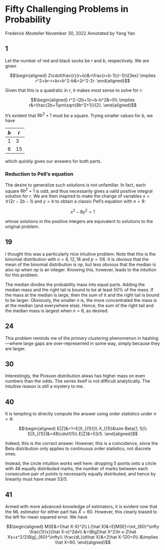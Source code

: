 # Fifty Challenging Problems in Probability

Frederick Mosteller
November 30, 2022
Annotated by Yang Yan

## 1

Let the number of red and black socks be $r$ and $b$, respectively. We are given

$$\begin{aligned}
2\cdot\frac{r}{r+b}&=\frac{r+b-1}{r-1}\\[3ex]
\implies r^2+br-r+br+b^2-b&=2r^2-2r.
\end{aligned}$$

Given that this is a quadratic in $r$, it makes most sense to solve for $r$:

$$\begin{aligned}
r^2-(2b+1)r+b-b^2&=0\\
\implies r&=\frac{2b+1\pm\sqrt{8b^2+1}}{2}.
\end{aligned}$$

It’s evident that $8b^2+1$ must be a square. Trying smaller values for $b$, we have

$b$|$r$
-|-
$1$|$3$
$6$|$15$

which quickly gives our answers for both parts.

### Reduction to Pell’s equation

The desire to generalize such solutions is not unfamiliar. In fact, each square $8b^2+1$ is odd, and thus necessarily gives a valid positive integral solution for $r$. We are then inspired to make the change of variables $x=\mp(2r-2b-1)$ and $y=b$ to obtain a classic Pell’s equation with $n=8$:

$$x^2-8y^2=1$$

whose solutions in the positive integers are equivalent to solutions to the original problem.

## 19

I thought this was a particularly nice intuitive problem. Note that this is the binomial distribution with $n=6,12,18$ and $p=1/6$. It is obvious that the mean of the binomial distribution is $np$, but less obvious that the median is also $np$ when $np$ is an integer. Knowing this, however, leads to the intuition for this problem.

The median divides the probability mass into equal parts. Adding the median mass and the right tail is bound to be at least 50% of the mass. If the mass at the median is large, then the sum of it and the right tail is bound to be larger. Obviously, the smaller $n$ is, the more concentrated the mass is at the median (and everywhere else). Hence, the sum of the right tail and the median mass is largest when $n=6$, as desired.

## 24

This problem reminds me of the *primary clustering* phenomenon in hashing—where large gaps are over-represented in some way, simply because they are larger.

## 30

Interestingly, the Poisson distribution alwas has higher mass on even numbers than the odds. The series itself is not difficult analytically. The intuitive reason is still a mystery to me.

## 40

It is tempting to directly compute the answer using order statistics under $n=4$:

$$\begin{aligned}
E[Z]&=1+E[X_{(1)}]\\
X_{(1)}&\sim Beta(1, 5)\\
E[X_{(1)}]&=48\cdot1/5\\
E[Z]&=53/5.
\end{aligned}$$

Indeed, this is the correct answer. However, this is a coincidence, since the Beta distribution only applies to continuous order statistics, not discrete ones.

Instead, the circle intuition works well here: dropping 5 points onto a circle with 48 equally distributed marks, the number of marks between each consecutive pair of points is necessarily equally distributed, and hence by linearity must have mean $53/5$.

## 41

Armed with more advanced knowledge of estimators, it is evident now that the ML estimator for either part has $\hat X=60$. However, this clearly biased to the left for mean squared error. We have

$$\begin{aligned}
MSE&=(\hat X-X)^2\\
L(\hat X)&=E[MSE]=\int_{60}^\infty \frac{1}{x}(\hat X-x)^2dx\\
&=\Big[\hat X^2\ln x-2\hat Xx+x^2/2\Big]_{60}^\infty\\
\frac{dL}{d\hat X}&=2\hat X-120=0\\
&\implies \hat X=60.
\end{aligned}$$
